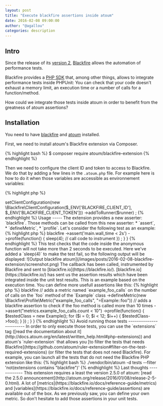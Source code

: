 ```yaml
---
layout: post
title: "Execute blackfire assertions inside atoum"
date: 2016-02-08 09:00:00
author: "@agallou"
categories: description
---
```


Intro
-----

Since the release of its [version 2](http://blog.blackfire.io/blackfire-v2-0-automate-performance-testing.html), [Blackfire](blackfire.io) allows the automation of performance tests.

Blackfire provides a [PHP SDK](https://blackfire.io/docs/reference-guide/php-sdk) that, among other things, allows to integrate performance tests inside PHPUnit: You can check that your code doesn't exhaust a memory limit, an execution time or a number of calls for a function/method.

How could we integrate those tests inside atoum in order to benefit from the greatness of atoum assertions?

Installation
------------

You need to have [blackfire](https://blackfire.io/docs/up-and-running/installation) and [atoum](http://docs.atoum.org/en/latest/getting_started.html#installation) installed.

First, we need to install atoum's Blackfire extension via Composer.

{% highlight bash %}
$ composer require atoum/blackfire-extension
{% endhighlight %}

Then we need to configure the client ID and token to access to Blackfire. We do that by adding a few lines in the `.atoum.php` file. For example here is how to do it when those variables are accessible as environnement variables: 

{% highlight php %}
<?php

$extension = new mageekguy\atoum\blackfire\extension();
$extension
    ->setClientConfiguration(new \Blackfire\ClientConfiguration($_ENV['BLACKFIRE_CLIENT_ID'], $_ENV['BLACKFIRE_CLIENT_TOKEN']))
    ->addToRunner($runner)
;
{% endhighlight %}

Usage
-----

The extension provides a new asserter: `blackfire`.

Those methods can be called from this new asserter: 

* `assert`,
* `defineMetric`,
* `profile`.

Let's consider the following test as an example:

{% highlight php %}
<?php

namespace Tests\Units;

use Example as TestedClass;

use atoum;

class Example extends atoum
{
    public function testExemple()
    {
        $this
            ->blackfire
                ->assert('main.wall_time < 2s')
                ->profile(function() {
                    sleep(4);
                    // call code to instrument
                })
        ;
    }
}

{% endhighlight %}

This test checks that the code inside the anonymous function will not take more than 2 seconds to be executed.

Here we've added a `sleep(4)` to make the test fail, so the following output will be displayed:

![Output blackfire atoum](/images/posts/2016-02-08-blackfire-extension/screenshot.png)

The callback has been called, instrumented by Blackfire and sent to [blackfire.io](https://blackfire.io/). [blackfire.io](https://blackfire.io/) has sent us the assertion results which have been integrated inside the unit test results.

This is an example based on the execution time. You can define more usefull assertions like this:

{% highlight php %}
<?php

namespace Tests\Units;

use Example as TestedClass;

use atoum;

class Example extends atoum
{
    public function testExemple()
    {
        $this
            ->blackfire
                // adds a metric named `example_foo_calls` on the number of calls on the `foo` method of the `Example` class
                ->defineMetric(new \Blackfire\Profile\Metric("example_foo_calls", "=Example::foo"))

                // adds a blackfire assertion to check if the foo method is called more than 10 times
                ->assert("metrics.example_foo_calls.count < 10")

                ->profile(function() {
                    $testedClass = new Example();
                    for ($i = 0; $i < 12; $i++) {
                        $testedClass->foo();
                    }
                })
        ;
    }
}

{% endhighlight %}


Avoid running those tests
-------------------------

In order to only execute those tests, you can use the `extensions` tag ([read the documentation about it](http://docs.atoum.org/en/latest/written_help.html#php-extensions)) and atoum's `ruler-extension` that allows you [to filter the tests that needs Blackfire](https://github.com/atoum/ruler-extension#filter-on-the-test-required-extensions) (or filter the tests that does not need Blackfire).

For example, you can launch all the tests that do not need the Blackfire PHP extension like this:

{% highlight bash %}
./vendor/bin/atoum -d tests --filter 'not(extensions contains "blackfire")'
{% endhighlight %}


Last thoughts
-------------

This extension requires a least the version 2.5.0 of atoum: [read the 2.5.0 announcement](http://atoum.org/release/2016/01/08/release-2-5-0.html).

A lot of [metrics](https://blackfire.io/docs/reference-guide/metrics) and [variables](https://blackfire.io/docs/reference-guide/assertions) are available out of the box. As we previously saw, you can define your own metric. So don't hesitate to add those assertions in your unit tests.

